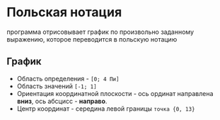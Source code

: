 # Польская нотация

программа отрисовывает график по произвольно заданному выражению, которое переводится в польскую нотацию

## График

- Область определения - `[0; 4 Пи]`
- Область значений `[-1; 1]`
- Ориентация координатной плоскости - ось ординат направлена __вниз__, ось абсцисс - __направо__. 
- Центр координат - середина левой границы `точка {0, 13} `
